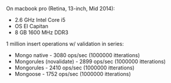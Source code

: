 On macbook pro (Retina, 13-inch, Mid 2014):
- 2.6 GHz Intel Core i5
- OS El Capitan
- 8 GB 1600 MHz DDR3

1 million insert operations w/ validation in series:

* Mongo native            - 3080 ops/sec (1000000 itterations)
* Mongorules (novalidate) - 2899 ops/sec (1000000 itterations)
* Mongorules              - 2410 ops/sec (1000000 itterations)
* Mongoose                - 1752 ops/sec (1000000 itterations)
